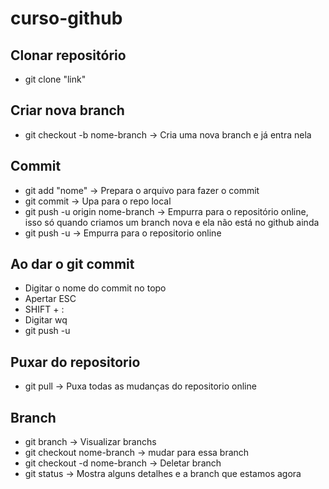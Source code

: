 # curso-github

## Clonar repositório
- git clone "link"

## Criar nova branch
- git checkout -b nome-branch → Cria uma nova branch e já entra nela


## Commit
- git add "nome" → Prepara o arquivo para fazer o commit
- git commit → Upa para o repo local
- git push -u origin nome-branch → Empurra para o repositório online, isso só quando criamos um branch nova e ela não está no github ainda
- git push -u → Empurra para o repositorio online

## Ao dar o git commit
- Digitar o nome do commit no topo
- Apertar ESC
- SHIFT + :
- Digitar wq
- git push -u

## Puxar do repositorio
- git pull → Puxa todas as mudanças do repositorio online

## Branch
- git branch → Visualizar branchs
- git checkout nome-branch → mudar para essa branch
- git checkout -d nome-branch → Deletar branch
- git status → Mostra alguns detalhes e a branch que estamos agora
